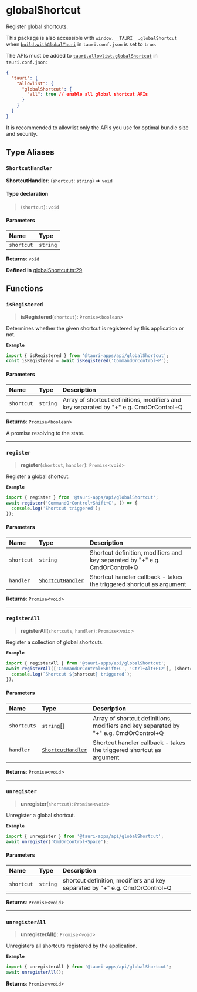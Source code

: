 # globalShortcut

Register global shortcuts.

This package is also accessible with `window.__TAURI__.globalShortcut` when [`build.withGlobalTauri`](https://tauri.app/v1/api/config/#buildconfig.withglobaltauri) in `tauri.conf.json` is set to `true`.

The APIs must be added to [`tauri.allowlist.globalShortcut`](https://tauri.app/v1/api/config/#allowlistconfig.globalshortcut) in `tauri.conf.json`:
```json
{
  "tauri": {
    "allowlist": {
      "globalShortcut": {
        "all": true // enable all global shortcut APIs
      }
    }
  }
}
```
It is recommended to allowlist only the APIs you use for optimal bundle size and security.

## Type Aliases

### `ShortcutHandler`

 **ShortcutHandler**: (`shortcut`: `string`) => `void`

#### Type declaration

> (`shortcut`): `void`

#### Parameters

| Name | Type |
| :------ | :------ |
| `shortcut` | `string` |

**Returns**: `void`

**Defined in** [globalShortcut.ts:29](https://github.com/tauri-apps/tauri/blob/e29997c5/tooling/api/src/globalShortcut.ts#L29)

## Functions

### `isRegistered`

> **isRegistered**(`shortcut`): `Promise`<`boolean`\>

Determines whether the given shortcut is registered by this application or not.

**`Example`**

```typescript
import { isRegistered } from '@tauri-apps/api/globalShortcut';
const isRegistered = await isRegistered('CommandOrControl+P');
```

#### Parameters

| Name | Type | Description |
| :------ | :------ | :------ |
| `shortcut` | `string` | Array of shortcut definitions, modifiers and key separated by "+" e.g. CmdOrControl+Q |

**Returns**: `Promise`<`boolean`\>

A promise resolving to the state.

___

### `register`

> **register**(`shortcut`, `handler`): `Promise`<`void`\>

Register a global shortcut.

**`Example`**

```typescript
import { register } from '@tauri-apps/api/globalShortcut';
await register('CommandOrControl+Shift+C', () => {
  console.log('Shortcut triggered');
});
```

#### Parameters

| Name | Type | Description |
| :------ | :------ | :------ |
| `shortcut` | `string` | Shortcut definition, modifiers and key separated by "+" e.g. CmdOrControl+Q |
| `handler` | [`ShortcutHandler`](globalShortcut.md#shortcuthandler) | Shortcut handler callback - takes the triggered shortcut as argument |

**Returns**: `Promise`<`void`\>

___

### `registerAll`

> **registerAll**(`shortcuts`, `handler`): `Promise`<`void`\>

Register a collection of global shortcuts.

**`Example`**

```typescript
import { registerAll } from '@tauri-apps/api/globalShortcut';
await registerAll(['CommandOrControl+Shift+C', 'Ctrl+Alt+F12'], (shortcut) => {
  console.log(`Shortcut ${shortcut} triggered`);
});
```

#### Parameters

| Name | Type | Description |
| :------ | :------ | :------ |
| `shortcuts` | `string`[] | Array of shortcut definitions, modifiers and key separated by "+" e.g. CmdOrControl+Q |
| `handler` | [`ShortcutHandler`](globalShortcut.md#shortcuthandler) | Shortcut handler callback - takes the triggered shortcut as argument |

**Returns**: `Promise`<`void`\>

___

### `unregister`

> **unregister**(`shortcut`): `Promise`<`void`\>

Unregister a global shortcut.

**`Example`**

```typescript
import { unregister } from '@tauri-apps/api/globalShortcut';
await unregister('CmdOrControl+Space');
```

#### Parameters

| Name | Type | Description |
| :------ | :------ | :------ |
| `shortcut` | `string` | shortcut definition, modifiers and key separated by "+" e.g. CmdOrControl+Q |

**Returns**: `Promise`<`void`\>

___

### `unregisterAll`

> **unregisterAll**(): `Promise`<`void`\>

Unregisters all shortcuts registered by the application.

**`Example`**

```typescript
import { unregisterAll } from '@tauri-apps/api/globalShortcut';
await unregisterAll();
```

**Returns**: `Promise`<`void`\>
